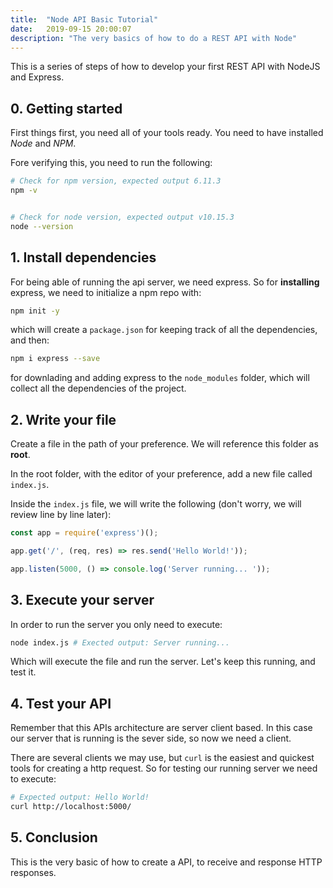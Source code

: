 ```yaml
---
title:  "Node API Basic Tutorial"
date:   2019-09-15 20:00:07
description: "The very basics of how to do a REST API with Node"
---
```


This is a series of steps of how to develop your first REST API with NodeJS and Express.

## 0. Getting started

First things first, you need all of your tools ready. You need to have installed *Node* and *NPM*.

Fore verifying this, you need to run the following:
```bash
# Check for npm version, expected output 6.11.3
npm -v


# Check for node version, expected output v10.15.3
node --version
```

## 1. Install dependencies
For being able of running the api server, we need express. So for **installing** express, we need to initialize a npm repo with:

```bash
npm init -y
```

which will create a `package.json` for keeping track of all the dependencies, and then:

```bash
npm i express --save
```

for downlading and adding express to the `node_modules` folder, which will collect all the dependencies of the project.

## 2. Write your file
Create a file in the path of your preference. We will reference this folder as **root**.

In the root folder, with the editor of your preference, add a new file called `index.js`.

Inside the `index.js` file, we will write the following (don't worry, we will review line by line later):

```js
const app = require('express')();

app.get('/', (req, res) => res.send('Hello World!'));

app.listen(5000, () => console.log('Server running... '));
```

## 3. Execute your server
In order to run the server you only need to execute:
```bash
node index.js # Exected output: Server running...
```

Which will execute the file and run the server. Let's keep this running, and test it.

## 4. Test your API
Remember that this APIs architecture are server client based. In this case our server that is running is the sever side, so now we need a client. 

There are several clients we may use, but `curl` is the easiest and quickest tools for creating a http request. So for testing our running server we need to execute:
```bash
# Expected output: Hello World!
curl http://localhost:5000/
```

## 5. Conclusion
This is the very basic of how to create a API, to receive and response HTTP responses.
